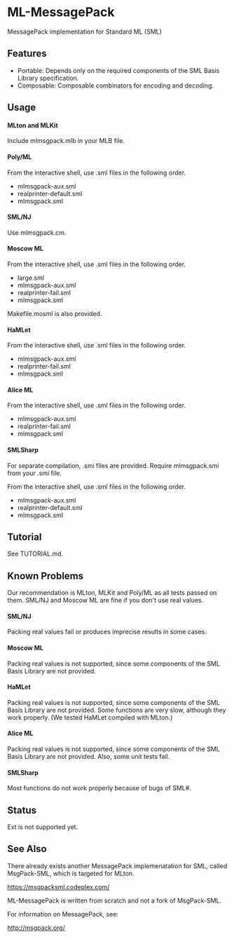 ML-MessagePack
==============

MessagePack implementation for Standard ML (SML)

Features
--------

- Portable: Depends only on the required components of the SML Basis Library specification.
- Composable: Composable combinators for encoding and decoding.

Usage
-----

#### MLton and MLKit

Include mlmsgpack.mlb in your MLB file.

#### Poly/ML

From the interactive shell, use .sml files in the following order.

- mlmsgpack-aux.sml
- realprinter-default.sml
- mlmsgpack.sml

#### SML/NJ

Use mlmsgpack.cm.

#### Moscow ML

From the interactive shell, use .sml files in the following order.

- large.sml
- mlmsgpack-aux.sml
- realprinter-fail.sml
- mlmsgpack.sml

Makefile.mosml is also provided.

#### HaMLet

From the interactive shell, use .sml files in the following order.

- mlmsgpack-aux.sml
- realprinter-fail.sml
- mlmsgpack.sml

#### Alice ML

From the interactive shell, use .sml files in the following order.

- mlmsgpack-aux.sml
- realprinter-fail.sml
- mlmsgpack.sml

#### SMLSharp

For separate compilation, .smi files are provided. Require mlmsgpack.smi from your .smi file.

From the interactive shell, use .sml files in the following order.

- mlmsgpack-aux.sml
- realprinter-default.sml
- mlmsgpack.sml

Tutorial
--------

See TUTORIAL.md.

Known Problems
--------------

Our recommendation is MLton, MLKit and Poly/ML as all tests passed on them.
SML/NJ and Moscow ML are fine if you don't use real values.

#### SML/NJ

Packing real values fail or produces imprecise results in some cases.

#### Moscow ML

Packing real values is not supported, since some components of the SML Basis Library are not provided.

#### HaMLet

Packing real values is not supported, since some components of the SML Basis Library are not provided.
Some functions are very slow, although they work properly. (We tested HaMLet compiled with MLton.)

#### Alice ML

Packing real values is not supported, since some components of the SML Basis Library are not provided.
Also, some unit tests fail.

#### SMLSharp

Most functions do not work properly because of bugs of SML#.

Status
------

Ext is not supported yet.

See Also
--------

There already exists another MessagePack implemenatation for SML, 
called MsgPack-SML, which is targeted for MLton.

https://msgpacksml.codeplex.com/

ML-MessagePack is written from scratch and not a fork of MsgPack-SML.

For information on MessagePack, see:

http://msgpack.org/
